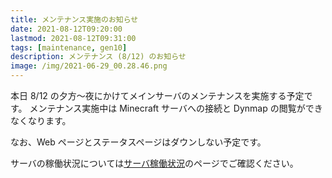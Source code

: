 ```yaml
---
title: メンテナンス実施のお知らせ
date: 2021-08-12T09:20:00
lastmod: 2021-08-12T09:31:00
tags: [maintenance, gen10]
description: メンテナンス (8/12) のお知らせ
image: /img/2021-06-29_00.28.46.png
---
```


本日 8/12 の夕方～夜にかけてメインサーバのメンテナンスを実施する予定です。
メンテナンス実施中は Minecraft サーバへの接続と Dynmap の閲覧ができなくなります。

なお、Web ページとステータスページはダウンしない予定です。

サーバの稼働状況については[サーバ稼働状況](/status)のページでご確認ください。
